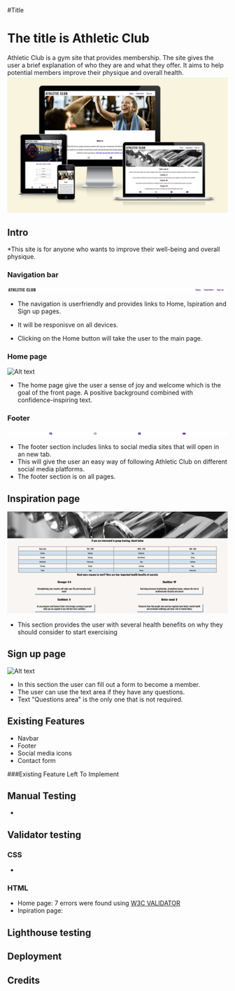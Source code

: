 #Title

# The title is Athletic Club

Athletic Club is a gym site that provides membership. The site gives the user a brief explanation of who they are and what they offer. It aims to help potential members improve their physique and overall health.
![Alt text](assets/images/readme-images/Am%20I%20Responsive%202.png)

## Intro

*This site is for anyone who wants to improve their well-being and overall physique.




### Navigation bar 

![Alt text](assets/images/readme-images/Navigation%20bar%20(Readme).png)


* The navigation is userfriendly and provides links to Home, Ispiration and Sign up pages.

* It will be responisve on all devices. 

* Clicking on the Home button will take the user to the main page.





### Home page
![Alt text](assets/images/readme-images/Home%20page%20(Readme).png)

* The home page give the user a sense of joy and welcome which is the goal of the front page. A positive background combined with confidence-inspiring text.





### Footer
![Alt text](assets/images/readme-images/Footer%20(Readme).png)

* The footer section includes links to social media sites that will open in an new tab.
* This will give the user an easy way of following Athletic Club on different social media platforms.
* The footer section is on all pages.




## Inspiration page
![Alt text](assets/images/readme-images/Inspiration%20page%20(Readme).png)



* This section provides the user with several health benefits on why they should consider to start exercising



## Sign up page
![Alt text](assets/images/readme-images/Sign%20up%20page%20(Readme).png)

* In this section the user can fill out a form to become a member.
* The user can use the text area if they have any questions.
* Text "Questions area" is the only one that is not required.




## Existing Features

* Navbar
* Footer
* Social media icons
* Contact form

###Existing Feature Left To Implement



## Manual Testing


*


## Validator testing

### CSS

*

### HTML

* Home page: 7 errors were found using [W3C VALIDATOR](https://validator.w3.org/)
* Inpiration page: 


## Lighthouse testing



## Deployment



## Credits